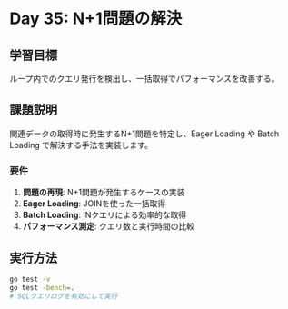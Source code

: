 # Day 35: N+1問題の解決

## 学習目標
ループ内でのクエリ発行を検出し、一括取得でパフォーマンスを改善する。

## 課題説明
関連データの取得時に発生するN+1問題を特定し、Eager Loading や Batch Loading で解決する手法を実装します。

### 要件
1. **問題の再現**: N+1問題が発生するケースの実装
2. **Eager Loading**: JOINを使った一括取得
3. **Batch Loading**: INクエリによる効率的な取得
4. **パフォーマンス測定**: クエリ数と実行時間の比較

## 実行方法
```bash
go test -v
go test -bench=.
# SQLクエリログを有効にして実行
```